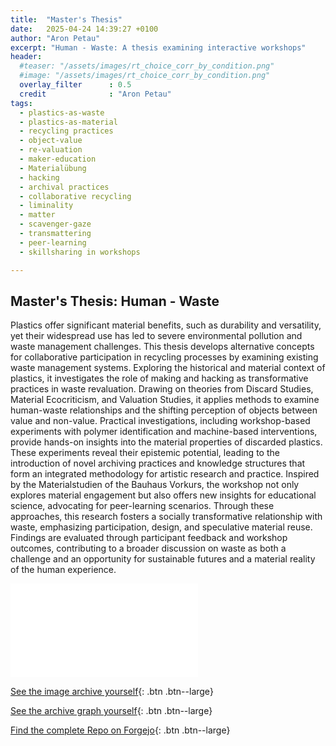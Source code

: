 ```yaml
---
title:  "Master's Thesis"
date:   2025-04-24 14:39:27 +0100
author: "Aron Petau"
excerpt: "Human - Waste: A thesis examining interactive workshops"
header:
  #teaser: "/assets/images/rt_choice_corr_by_condition.png"
  #image: "/assets/images/rt_choice_corr_by_condition.png"
  overlay_filter      : 0.5
  credit              : "Aron Petau"
tags:
  - plastics-as-waste
  - plastics-as-material
  - recycling practices
  - object-value
  - re-valuation
  - maker-education
  - Materialübung
  - hacking
  - archival practices
  - collaborative recycling
  - liminality
  - matter
  - scavenger-gaze
  - transmattering
  - peer-learning
  - skillsharing in workshops

---
```


## Master's Thesis: Human - Waste

Plastics offer significant material benefits, such as durability and versatility, yet their
widespread use has led to severe environmental pollution and waste management
challenges. This thesis develops alternative concepts for collaborative participation in
recycling processes by examining existing waste management systems. Exploring the
historical and material context of plastics, it investigates the role of making and hacking as
transformative practices in waste revaluation. Drawing on theories from Discard Studies,
Material Ecocriticism, and Valuation Studies, it applies methods to examine human-waste
relationships and the shifting perception of objects between value and non-value. Practical
investigations, including workshop-based experiments with polymer identification and
machine-based interventions, provide hands-on insights into the material properties of
discarded plastics. These experiments reveal their epistemic potential, leading to the
introduction of novel archiving practices and knowledge structures that form an integrated
methodology for artistic research and practice. Inspired by the Materialstudien of the
Bauhaus Vorkurs, the workshop not only explores material engagement but also offers new
insights for educational science, advocating for peer-learning scenarios. Through these
approaches, this research fosters a socially transformative relationship with waste,
emphasizing participation, design, and speculative material reuse. Findings are evaluated
through participant feedback and workshop outcomes, contributing to a broader discussion
on waste as both a challenge and an opportunity for sustainable futures and a material
reality of the human experience.

<embed src="assets/documents/Human_Waste_MA_Aron_Petau.pdf" type="application/pdf">

[See the image archive yourself](https://pinry.petau.net){: .btn .btn--large}

[See the archive graph yourself](https://archive.petau.net/#/graph){: .btn .btn--large}

[Find the complete Repo on Forgejo](https://forgejo.petau.net/aron/machine_archivist.git){: .btn .btn--large}
